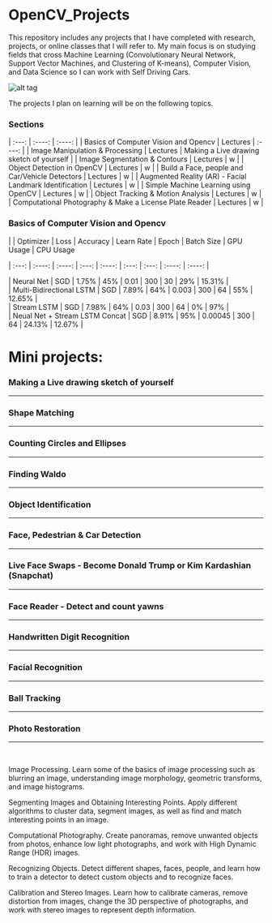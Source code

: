 # OpenCV_Projects

This repository includes any projects that I have completed with research, projects, or online classes that I will refer to. My main focus is on studying fields that cross Machine Learning (Convolutionary Neural Network, Support Vector Machines, and Clustering of K-means), Computer Vision, and Data Science so I can work with Self Driving Cars. 

![alt tag](https://github.com/OverRatedTech/OpenCV_Projects/blob/master/OpenCV_CNN.png)

The projects I plan on learning will be on the following topics. 

### Sections        
| :---:                                                   | :----:    |  :----: | 
| Basics of Computer Vision and Opencv                    | Lectures  | :----: | 
| Image Manipulation & Processing                         | Lectures  | Making a Live drawing sketch of yourself |
| Image Segmentation & Contours                           | Lectures  |    w   |
| Object Detection in OpenCV                              | Lectures  |    w   |
| Build a Face, people and Car/Vehicle Detectors          | Lectures  |    w   |
| Augmented Reality (AR) - Facial Landmark Identification | Lectures  |    w   |
| Simple Machine Learning using OpenCV                    | Lectures  |    w   |
| Object Tracking & Motion Analysis                       | Lectures  |    w   |
| Computational Photography & Make a License Plate Reader | Lectures  |    w   |

### Basics of Computer Vision and Opencv
|                                  |   Optimizer   | Loss     |  Accuracy  | Learn Rate | Epoch | Batch Size |   GPU Usage  |   CPU Usage

| :---:                            | :----: |  :----:  |  :---:   |  :----:    | :---: |    :---:   |    :----:    |    :----:    | 

| Neural Net                       |  SGD  |  1.75%   |  45%    |  0.01    | 300  |   30    |    29%       |    15.31%    |   
| Multi-Bidirectional LSTM         |  SGD  |  7.89%   |  64%    |  0.003   | 300  |   64    |    55%       |    12.65%    |   
| Stream LSTM                      |  SGD  |  7.98%   |  64%    |  0.03    | 300  |   64    |     0%       |     97%      |    
| Neual Net + Stream LSTM Concat   |  SGD  |  8.91%   |  95%    |  0.00045 | 300  |   64    |   24.13%     |   12.67%     |    

# Mini projects: 
### Making a Live drawing sketch of yourself </br>
------------------------------------------------------------------------------------------------
### Shape Matching </br>
------------------------------------------------------------------------------------------------
### Counting Circles and Ellipses </br>
------------------------------------------------------------------------------------------------
### Finding Waldo </br>
------------------------------------------------------------------------------------------------
### Object Identification </br>
------------------------------------------------------------------------------------------------
### Face, Pedestrian & Car Detection </br>
------------------------------------------------------------------------------------------------
### Live Face Swaps - Become Donald Trump or Kim Kardashian (Snapchat) </br>
------------------------------------------------------------------------------------------------
### Face Reader - Detect and count yawns </br>
------------------------------------------------------------------------------------------------
### Handwritten Digit Recognition </br>
------------------------------------------------------------------------------------------------
### Facial Recognition </br>
------------------------------------------------------------------------------------------------
### Ball Tracking </br>
------------------------------------------------------------------------------------------------
### Photo Restoration </br>
------------------------------------------------------------------------------------------------
</br>

Image Processing. Learn some of the basics of image processing such as blurring an image, understanding image morphology, geometric transforms, and image histograms.

Segmenting Images and Obtaining Interesting Points. Apply different algorithms to cluster data, segment images, as well as find and match interesting points in an image.

Computational Photography. Create panoramas, remove unwanted objects from photos, enhance low light photographs, and work with High Dynamic Range (HDR) images.

Recognizing Objects. Detect different shapes, faces, people, and learn how to train a detector to detect custom objects and to recognize faces.

Calibration and Stereo Images. Learn how to calibrate cameras, remove distortion from images, change the 3D perspective of photographs, and work with stereo images to represent depth information.
